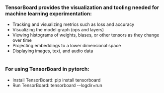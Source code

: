 ### TensorBoard provides the visualization and tooling needed for machine learning experimentation:</br>
- Tracking and visualizing metrics such as loss and accuracy</br>
- Visualizing the model graph (ops and layers)</br>
- Viewing histograms of weights, biases, or other tensors as they change over time</br>
- Projecting embeddings to a lower dimensional space</br>
- Displaying images, text, and audio data</br></br>

### For using TensorBoard in pytorch:
- Install TensorBoard: pip install tensorboard
- Run TensorBoard: tensorboard --logdir=run

